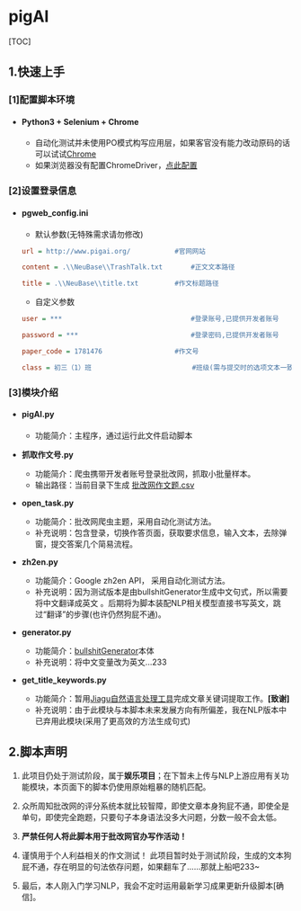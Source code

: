 # pigAI

[TOC]

## 1.快速上手

### [1]配置脚本环境

- #### **Python3 + Selenium + Chrome**

  - 自动化测试并未使用PO模式构写应用层，如果客官没有能力改动原码的话可以试试[Chrome](https://www.google.cn/chrome/)
  - 如果浏览器没有配置ChromeDriver，[点此配置](https://localprod.pandateacher.com/python-manuscript/crawler-html/chromedriver/ChromeDriver.html) 

### [2]设置登录信息

- #### **pgweb_config.ini**

  - 默认参数(无特殊需求请勿修改)

  ```ini
  url = http://www.pigai.org/ 			#官网网站
  
  content = .\\NeuBase\\TrashTalk.txt		#正文文本路径
  
  title = .\\NeuBase\\title.txt			#作文标题路径
  ```

  - 自定义参数

  ```ini
  user = ***								#登录账号,已提供开发者账号  
  
  password = *** 							#登录密码,已提供开发者账号  
  
  paper_code = 1781476					#作文号  
  
  class = 初三（1）班						 #班级(需与提交时的选项文本一致)  
  ```


### [3]模块介绍

- #### **pigAI.py**

  - 功能简介：主程序，通过运行此文件启动脚本

- **抓取作文号.py**

  - 功能简介：爬虫携带开发者账号登录批改网，抓取小批量样本。
  - 输出路径：当前目录下生成 <u>批改网作文题.csv</u>

- **open_task.py**

  - 功能简介：批改网爬虫主题，采用自动化测试方法。
  - 补充说明：包含登录，切换作答页面，获取要求信息，输入文本，去除弹窗，提交答案几个简易流程。

- **zh2en.py**

  - 功能简介：Google zh2en API， 采用自动化测试方法。
  - 补充说明：因为测试版本是由bullshitGenerator生成中文句式，所以需要将中文翻译成英文 。后期将为脚本装配NLP相关模型直接书写英文，跳过“翻译”的步骤(也许仍然狗屁不通)。

- **generator.py**

  - 功能简介：[bullshitGenerator](https://github.com/menzi11/BullshitGenerator)本体
  - 补充说明：将中文变量改为英文...233

- **get_title_keywords.py**

  - 功能简介：暂用[Jiagu自然语言处理工具](https://github.com/ownthink/Jiagu)完成文章关键词提取工作。**[**致谢**]**
  - 补充说明：由于此模块与本脚本未来发展方向有所偏差，我在NLP版本中已弃用此模块(采用了更高效的方法生成句式)

## 2.脚本声明

1. 此项目仍处于测试阶段，属于**娱乐项目**；在下暂未上传与NLP上游应用有关功能模块，本页面下的脚本仍使用原始粗暴的随机匹配。
2. 众所周知批改网的评分系统本就比较智障，即使文章本身狗屁不通，即使全是单句，即使完全跑题，只要句子本身语法没多大问题，分数一般不会太低。
3. **严禁任何人将此脚本用于批改网官办写作活动！**
4. 谨慎用于个人利益相关的作文测试！  此项目暂时处于测试阶段，生成的文本狗屁不通，存在明显的句法依存问题，如果翻车了……那就上船吧233~

5. 最后，本人刚入门学习NLP，我会不定时运用最新学习成果更新升级脚本[确信]。


